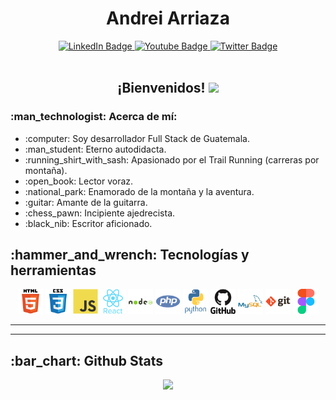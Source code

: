 
<h1 align="center">Andrei Arriaza</h1>

<!-- Banner Presentation-->
<!-- 
<div align="center">
  <a href="https://andreiarriaza.github.io/" target="_blank">
    <img src="https://github.com/andreiarriaza/andreiarriaza.github.io/blob/main/socialNetwork/Portada%20Redes%20Sociales.png" width="800" height="400"/>
  </a>
</div>
-->

<!-- Badges -->

<div id="badges" align="center">
  <a href="https://www.linkedin.com/in/andreiarriaza" target="_blank" rel="noppener">
    <img src="https://img.shields.io/badge/LinkedIn-blue?style=for-the-badge&logo=linkedin&logoColor=white" alt="LinkedIn Badge"/>
  </a>
  
  <a href="mailto:andreiarriaza@gmail.com" target="_blank" rel="noopener">
    <img src="https://img.shields.io/badge/Gmail-D14836?style=for-the-badge&logo=gmail&logoColor=white" alt="Youtube Badge"/>
  </a>
  

 
  <a href="https://www.twitter.com/andrei_arriaza" target="_blank" rel="noopener">
    <img src="https://img.shields.io/badge/Twitter-blue?style=for-the-badge&logo=twitter&logoColor=white" alt="Twitter Badge"/>
  </a>
</div>

<!-- Contador de Visitas -->
<div id="header" align="center">
  <img src="https://komarev.com/ghpvc/?username=andreiarriaza&style=flat-square&color=blue" alt=""/>

</div>

<h2 align="center">
  ¡Bienvenidos!
  <img src="https://media.giphy.com/media/hvRJCLFzcasrR4ia7z/giphy.gif" width="30"/>
</h2>

<h3> :man_technologist: Acerca de mí: </h3>
 <ul>
  <li>:computer: Soy desarrollador Full Stack de Guatemala.</li>
  <li>:man_student: Eterno autodidacta.</li>
  <li>:running_shirt_with_sash: Apasionado por el Trail Running (carreras por montaña).</li>
  <li>:open_book: Lector voraz.</li>
  <li> :national_park: Enamorado de la montaña y la aventura. </li>
  <li>:guitar: Amante de la guitarra. </li>
  <li> :chess_pawn: Incipiente ajedrecista. </li>
  <li>:black_nib: Escritor aficionado.</li>
  
 </ul>

<h2>:hammer_and_wrench: Tecnologías y herramientas </h2>

<!-- Icons -->

<div align="center">
  <img src="https://github.com/devicons/devicon/blob/master/icons/html5/html5-original-wordmark.svg" width="40" height="40"/>
  <img src="https://github.com/devicons/devicon/blob/master/icons/css3/css3-original-wordmark.svg" width="40" height="40"/>
  <img src="https://github.com/devicons/devicon/blob/master/icons/javascript/javascript-original.svg" width="40" height="40"/>
  <img src="https://github.com/devicons/devicon/blob/master/icons/react/react-original-wordmark.svg" width="40" height="40"/> 
  <img src="https://github.com/devicons/devicon/blob/master/icons/nodejs/nodejs-original-wordmark.svg" width="40" height="40"/>
  <img src="https://github.com/devicons/devicon/blob/master/icons/php/php-plain.svg" width="40" height="40"/>
  <img src="https://github.com/devicons/devicon/blob/master/icons/python/python-original-wordmark.svg" width="40" height="40"/>
  <img src="https://github.com/devicons/devicon/blob/master/icons/github/github-original-wordmark.svg" width="40" height="40"/>
  <img src="https://github.com/devicons/devicon/blob/master/icons/mysql/mysql-original-wordmark.svg" width="40" height="40"/>
  <img src="https://github.com/devicons/devicon/blob/master/icons/git/git-original-wordmark.svg" width="40" height="40"/>
  <img src="https://github.com/devicons/devicon/blob/master/icons/figma/figma-original.svg" width="40" height="40"/> 
 </div>
 
 
<hr/>

<!-- Streak Stats Github (estadísticas de rachas)= -->

<hr/>

<h2>:bar_chart: Github Stats </h2>

<!--
 Forma original de obtener Streak Stats con Markdown del sitio web: http://github-readme-streak-stats.herokuapp.com/demo/ 

 [![GitHub Streak](http://github-readme-streak-stats.herokuapp.com?user=andreiarriaza&theme=dark)](https://git.io/streak-stats)
-->


<!-- Obtener Streak Stats con HTML del sitio web anterior: -->
<div align="center">
  <a href="https://git.io/streak-stats">
    <img src="http://github-readme-streak-stats.herokuapp.com?user=andreiarriaza&theme=dark"/>
  </a>
</div>

 

 
 




